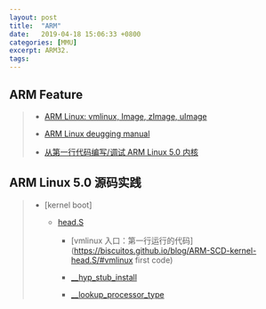 ```yaml
---
layout: post
title:  "ARM"
date:   2019-04-18 15:06:33 +0800
categories: [MMU]
excerpt: ARM32.
tags:
---
```


## <span id="ARM Boot">ARM Feature</span>

> - [ARM Linux: vmlinux, Image, zImage, uImage](https://biscuitos.github.io/blog/ARM-Kernel-Image/)
>
> - [ARM Linux deugging manual](https://biscuitos.github.io/blog/BOOTASM-debuggingTools/)
>
> - [从第一行代码编写/调试 ARM Linux 5.0 内核](https://biscuitos.github.io/blog/ARM-BOOT/)

## ARM Linux 5.0 源码实践

> - [kernel boot]
>
>   - [head.S](https://biscuitos.github.io/blog/ARM-SCD-kernel-head.S/)
>
>     - [vmlinux 入口：第一行运行的代码](https://biscuitos.github.io/blog/ARM-SCD-kernel-head.S/#vmlinux first code)
>
>     - [__hyp_stub_install](https://biscuitos.github.io/blog/ARM-SCD-kernel-head.S/#__hyp_stub_install)
>
>     - [__lookup_processor_type](https://biscuitos.github.io/blog/ARM-SCD-kernel-head.S/#__lookup_processor_type)
>
>
